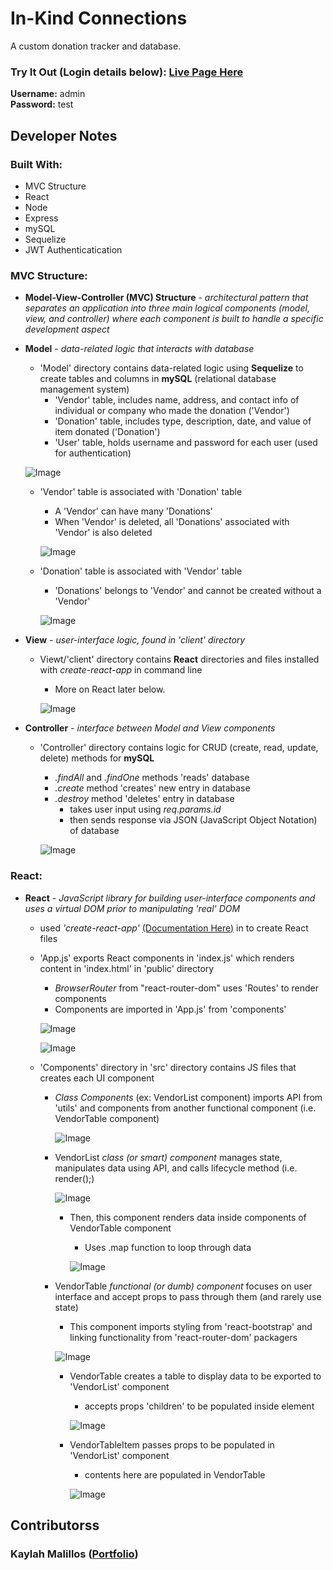 # In-Kind Connections

A custom donation tracker and database.

### Try It Out (Login details below): [Live Page Here](https://inkindconnections.herokuapp.com/)


**Username:** admin <br>
**Password:** test 

<!-- ## How It Works

* User creates a Login though the Sign-Up page
* Once Login is created, User signs into the app
* Home Page displays all the different sections of dog's life:
    * Pet Info, Vet Info, Vaccinations, Activity, Diet, Potty, Hygenie, Favorites, and Resources

    ![Image](https://github.com/kmalillos/dog-journal/blob/master/read-me/home-page.JPG)

* User can use "Add" button to go to a Form, where User can enter and submit User input
* User input is displayed in each section
* User can delete existing input in each section by clicking on the 'Trash Icon'

    ![Image](https://github.com/kmalillos/dog-journal/blob/master/read-me/section-page.JPG) -->

<!-- **Sample Demo:** [Link]() -->

## Developer Notes

### Built With:
* MVC Structure
* React
* Node
* Express
* mySQL
* Sequelize
* JWT Authenticatication

### MVC Structure:

* **Model-View-Controller (MVC) Structure** - *architectural pattern that separates an application into three main logical components (model, view, and controller) where each component is built to handle a specific development aspect*

* **Model** - *data-related logic that interacts with database*

    *  'Model' directory contains data-related logic using **Sequelize** to create tables and columns in **mySQL** (relational database management system)
        * 'Vendor' table, includes name, address, and contact info of individual or company who made the donation ('Vendor')
        * 'Donation' table, includes type, description, date, and value of item donated ('Donation')
        * 'User' table, holds username and password for each user (used for authentication)
    
    ![Image](https://github.com/kmalillos/inkind/blob/master/readme/mvc1.PNG)

    * 'Vendor' table is associated with 'Donation' table
        * A 'Vendor' can have many 'Donations'
        * When 'Vendor' is deleted, all 'Donations' associated with 'Vendor' is also deleted

        ![Image](https://github.com/kmalillos/inkind/blob/master/readme/mvc2.PNG)

    * 'Donation' table is associated with 'Vendor' table
        * 'Donations' belongs to 'Vendor' and cannot be created without a 'Vendor'

        ![Image](https://github.com/kmalillos/inkind/blob/master/readme/mvc4.PNG)

* **View** -  *user-interface logic, found in 'client' directory*

    * Viewt/'client' directory contains **React** directories and files installed with *create-react-app* in command line
        * More on React later below.

        ![Image](https://github.com/kmalillos/inkind/blob/master/readme/mvc5.PNG)

* **Controller** - *interface between Model and View components*

    * 'Controller' directory contains logic for CRUD (create, read, update, delete) methods for **mySQL**
        * *.findAll* and *.findOne* methods 'reads' database
        * *.create* method 'creates' new entry in database   
        * *.destroy* method 'deletes' entry in database    
            * takes user input using *req.params.id*
            * then sends response via JSON (JavaScript Object Notation) of database

        ![Image](https://github.com/kmalillos/inkind/blob/master/readme/mvc6.PNG)

### React:

* **React** - *JavaScript library for building user-interface components and uses a virtual DOM prior to manipulating 'real' DOM*
    
    * used *'create-react-app'* [(Documentation Here)](https://reactjs.org/docs/create-a-new-react-app.html) in to create React files

    * 'App.js' exports React components in 'index.js' which renders content in 'index.html' in 'public' directory
        * *BrowserRouter* from "react-router-dom" uses 'Routes' to render components
        * Components are imported in 'App.js' from 'components'

        ![Image](https://github.com/kmalillos/inkind/blob/master/readme/react1.PNG)

        ![Image](https://github.com/kmalillos/inkind/blob/master/readme/react2.PNG)

    * 'Components' directory in 'src' directory contains JS files that creates each UI component

        * *Class Components* (ex: VendorList component) imports API from 'utils' and components from another functional component (i.e. VendorTable component)

            ![Image](https://github.com/kmalillos/inkind/blob/master/readme/react3.PNG)

        * VendorList *class (or smart) component* manages state, manipulates data using API, and calls lifecycle method (i.e. render();)

            ![Image](https://github.com/kmalillos/inkind/blob/master/readme/react4.PNG)

            * Then, this component renders data inside components of VendorTable component
                * Uses .map function to loop through data

                ![Image](https://github.com/kmalillos/inkind/blob/master/readme/react5.PNG)

        * VendorTable *functional (or dumb) component* focuses on user interface and accept props to pass through them (and rarely use state) 

            * This component imports styling from 'react-bootstrap' and linking functionality from 'react-router-dom' packagers

            ![Image](https://github.com/kmalillos/inkind/blob/master/readme/react8.PNG)

            * VendorTable creates a table to display data to be exported to 'VendorList' component
                * accepts props 'children' to be populated inside <tbody> element

                ![Image](https://github.com/kmalillos/inkind/blob/master/readme/react6.PNG)

            * VendorTableItem passes props to be populated in 'VendorList' component
                * contents here are populated in VendorTable

                ![Image](https://github.com/kmalillos/inkind/blob/master/readme/react7.PNG)
        

## Contributorss

### Kaylah Malillos ([Portfolio](https://kmalillos.github.io/))